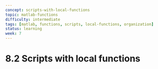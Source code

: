 ```yaml
---
concept: scripts-with-local-functions
topic: matlab-functions
difficulty: intermediate
tags: [matlab, functions, scripts, local-functions, organization]
status: learning
week: 7
---
```


# 8.2 Scripts with local functions